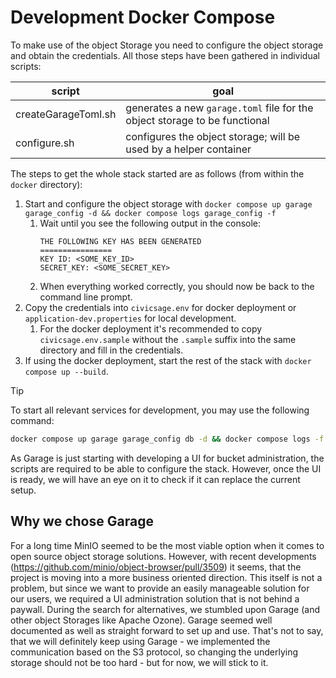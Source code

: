 # Development Docker Compose

To make use of the object Storage you need to configure the object storage and obtain the credentials. All those steps
have been gathered in individual scripts:

| script              | goal                                                                       |
|---------------------|----------------------------------------------------------------------------|
| createGarageToml.sh | generates a new `garage.toml` file for the object storage to be functional |
| configure.sh        | configures the object storage; will be used by a helper container          |

The steps to get the whole stack started are as follows (from within the `docker` directory):

1. Start and configure the object storage with
   `docker compose up garage garage_config -d && docker compose logs garage_config -f`
    1. Wait until you see the following output in the console:
        ```console
        THE FOLLOWING KEY HAS BEEN GENERATED
        ================
        KEY ID: <SOME_KEY_ID>
        SECRET_KEY: <SOME_SECRET_KEY>
        ```
    2. When everything worked correctly, you should now be back to the command line prompt.
2. Copy the credentials into `civicsage.env` for docker deployment or `application-dev.properties` for local
   development.
    1. For the docker deployment it's recommended to copy `civicsage.env.sample` without the
       `.sample` suffix into the same directory and fill in the credentials.
3. If using the docker deployment, start the rest of the stack with `docker compose up --build`.

> [!TIP]
> To start all relevant services for development, you may use the following command:
> ```bash
> docker compose up garage garage_config db -d && docker compose logs -f
> ```

As Garage is just starting with developing a UI for bucket administration, the scripts are required to be able to
configure the stack. However, once the UI is ready, we will have an eye on it to check if it can replace the current
setup.

## Why we chose Garage

For a long time MinIO seemed to be the most viable option when it comes to open source object storage solutions.
However, with recent developments (https://github.com/minio/object-browser/pull/3509) it seems, that the project is
moving into a more business oriented direction. This itself is not a problem, but since we want to provide an easily
manageable solution for our users, we required a UI administration solution that is not behind a paywall. During the
search for alternatives, we stumbled upon Garage (and other object Storages like Apache Ozone). Garage seemed well
documented as well as straight forward to set up and use. That's not to say, that we will definitely keep using Garage -
we implemented the communication based on the S3 protocol, so changing the underlying storage should not be too
hard - but for now, we will stick to it.